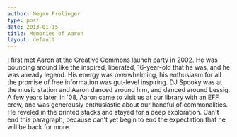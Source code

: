 ```yaml
---
author: Megan Prelinger
type: post
date: 2013-01-15
title: Memories of Aaron
layout: default
---
```

I first met Aaron at the Creative Commons launch party in 2002. He was bouncing around like the inspired, liberated, 16-year-old that he was, and he was already legend. His energy was overwhelming, his enthusiasm for all the promise of free information was gut-level inspiring. DJ Spooky was at the music station and Aaron danced around him, and danced around Lessig. A few years later, in '08, Aaron came to visit us at our library with an EFF crew, and was generously enthusiastic about our handful of commonalities. He reveled in the printed stacks and stayed for a deep exploration. Can't end this paragraph, because can't yet begin to end the expectation that he will be back for more.
